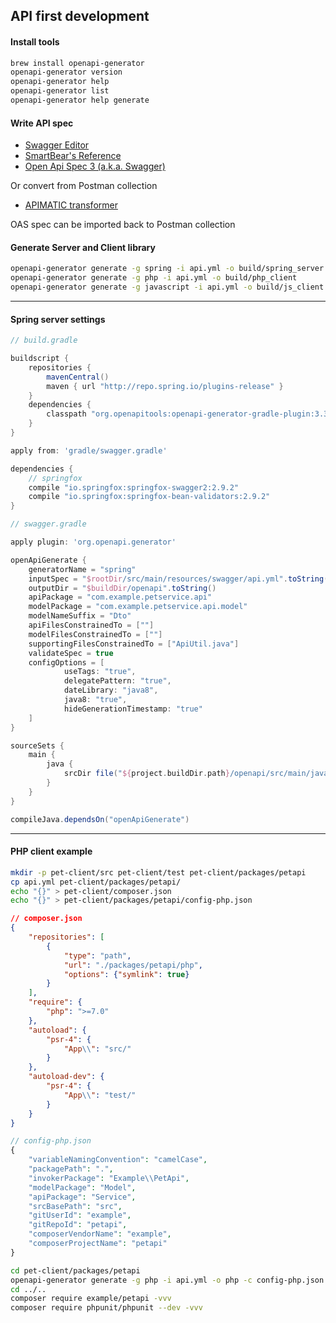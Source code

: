 ## API first development

#### Install tools
```bash
brew install openapi-generator
openapi-generator version
openapi-generator help
openapi-generator list
openapi-generator help generate
```

#### Write API spec

- [Swagger Editor](https://swagger.io/tools/swagger-editor/)
- [SmartBear's Reference](https://swagger.io/docs/specification/about/)
- [Open Api Spec 3 (a.k.a. Swagger)](https://github.com/OAI/OpenAPI-Specification/tree/master/versions)

Or convert from Postman collection
- [APIMATIC transformer](https://www.apimatic.io/transformer)

OAS spec can be imported back to Postman collection

#### Generate Server and Client library
```bash
openapi-generator generate -g spring -i api.yml -o build/spring_server
openapi-generator generate -g php -i api.yml -o build/php_client
openapi-generator generate -g javascript -i api.yml -o build/js_client
```

---

#### Spring server settings
```groovy
// build.gradle

buildscript {
    repositories {
        mavenCentral()
        maven { url "http://repo.spring.io/plugins-release" }
    }
    dependencies {
        classpath "org.openapitools:openapi-generator-gradle-plugin:3.3.0"
    }
}

apply from: 'gradle/swagger.gradle'

dependencies {
    // springfox
    compile "io.springfox:springfox-swagger2:2.9.2"
    compile "io.springfox:springfox-bean-validators:2.9.2"
}
```
```groovy
// swagger.gradle

apply plugin: 'org.openapi.generator'

openApiGenerate {
    generatorName = "spring"
    inputSpec = "$rootDir/src/main/resources/swagger/api.yml".toString()
    outputDir = "$buildDir/openapi".toString()
    apiPackage = "com.example.petservice.api"
    modelPackage = "com.example.petservice.api.model"
    modelNameSuffix = "Dto"
    apiFilesConstrainedTo = [""]
    modelFilesConstrainedTo = [""]
    supportingFilesConstrainedTo = ["ApiUtil.java"]
    validateSpec = true
    configOptions = [
            useTags: "true",
            delegatePattern: "true",
            dateLibrary: "java8",
            java8: "true",
            hideGenerationTimestamp: "true"
    ]
}

sourceSets {
    main {
        java {
            srcDir file("${project.buildDir.path}/openapi/src/main/java")
        }
    }
}

compileJava.dependsOn("openApiGenerate")
```

---

#### PHP client example
```bash
mkdir -p pet-client/src pet-client/test pet-client/packages/petapi
cp api.yml pet-client/packages/petapi/
echo "{}" > pet-client/composer.json
echo "{}" > pet-client/packages/petapi/config-php.json
```
```json
// composer.json
{
    "repositories": [
        {
            "type": "path",
            "url": "./packages/petapi/php",
            "options": {"symlink": true}
        }
    ],
    "require": {
        "php": ">=7.0"
    },
    "autoload": {
        "psr-4": {
            "App\\": "src/"
        }
    },
    "autoload-dev": {
        "psr-4": {
            "App\\": "test/"
        }
    }
}
```
```php
// config-php.json
{
    "variableNamingConvention": "camelCase",
    "packagePath": ".",
    "invokerPackage": "Example\\PetApi",
    "modelPackage": "Model",
    "apiPackage": "Service",
    "srcBasePath": "src",
    "gitUserId": "example",
    "gitRepoId": "petapi",
    "composerVendorName": "example",
    "composerProjectName": "petapi"
}
```
```bash
cd pet-client/packages/petapi
openapi-generator generate -g php -i api.yml -o php -c config-php.json
cd ../..
composer require example/petapi -vvv
composer require phpunit/phpunit --dev -vvv
```
